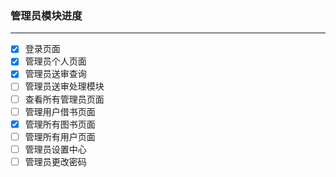### 管理员模块进度
---
- [x] 登录页面
- [x] 管理员个人页面
- [x] 管理员送审查询
- [ ] 管理员送审处理模块
- [ ] 查看所有管理员页面
- [ ] 管理用户借书页面
- [x] 管理所有图书页面
- [ ] 管理所有用户页面
- [ ] 管理员设置中心
- [ ] 管理员更改密码
